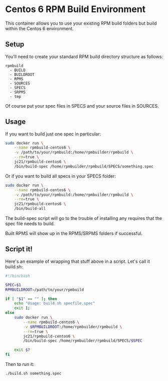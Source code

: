 # Centos 6 RPM Build Environment

This container allows you to use your existing RPM build folders but build within the Centos 6 environment.

## Setup

You'll need to create your standard RPM build directory structure as follows:

```
rpmbuild
  - BUILD
  - BUILDROOT
  - RPMS
  - SOURCES
  - SPECS
  - SRPMS
  - tmp
```

Of course put your spec files in SPECS and your source files in SOURCES.

## Usage

If you want to build just one spec in particular:

```bash
sudo docker run \
    --name rpmbuild-centos6 \
    -v /path/to/your/rpmbuild:/home/rpmbuilder/rpmbuild \
    --rm=true \
    jc21/rpmbuild-centos6 \
    /bin/build-spec /home/rpmbuilder/rpmbuild/SPECS/something.spec
```

Or if you want to build all specs in your SPECS folder:

```bash
sudo docker run \
    --name rpmbuild-centos6 \
    -v /path/to/your/rpmbuild:/home/rpmbuilder/rpmbuild \
    --rm=true \
    jc21/rpmbuild-centos6 \
    /bin/build-all
```

The build-spec script will go to the trouble of installing any requires that the spec file needs to build.

Built RPMS will show up in the RPMS/SRPMS folders if successful.

## Script it!

Here's an example of wrapping that stuff above in a script. Let's call it build.sh:

```bash
#!/bin/bash

SPEC=$1
RPMBUILDROOT=/path/to/your/rpmbuild

if [ "$1" == "" ]; then
    echo "Usage: build.sh specfile.spec"
    exit 1;
else
    sudo docker run \
        --name rpmbuild-centos6 \
        -v $RPMBUILDROOT:/home/rpmbuilder/rpmbuild \
        --rm=true \
        jc21/rpmbuild-centos6 \
        /bin/build-spec /home/rpmbuilder/rpmbuild/SPECS/$SPEC

    exit $?
fi
```

Then to run it:

```bash
./build.sh something.spec
```
